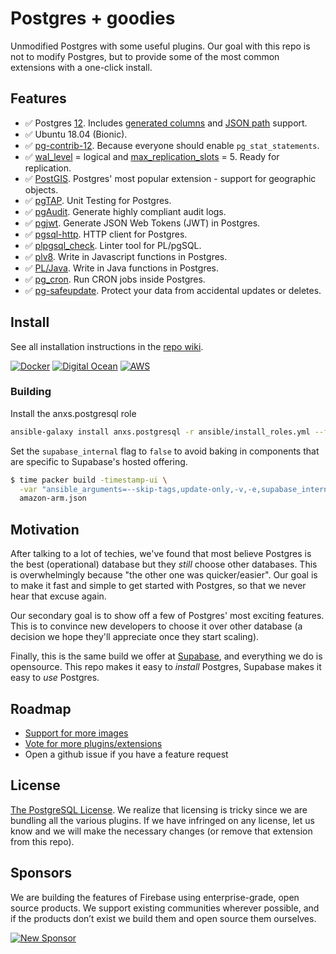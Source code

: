 # Postgres + goodies

Unmodified Postgres with some useful plugins. Our goal with this repo is not to modify Postgres, but to provide some of the most common extensions with a one-click install.

## Features

- ✅ Postgres [12](https://www.postgresql.org/about/news/1976/). Includes [generated columns](https://www.postgresql.org/docs/12/ddl-generated-columns.html) and [JSON path](https://www.postgresql.org/docs/12/functions-json.html#FUNCTIONS-SQLJSON-PATH) support.
- ✅ Ubuntu 18.04 (Bionic).
- ✅ [pg-contrib-12](https://www.postgresql.org/docs/12/contrib.html). Because everyone should enable `pg_stat_statements`.
- ✅ [wal_level](https://www.postgresql.org/docs/current/runtime-config-wal.html) = logical and [max_replication_slots](https://www.postgresql.org/docs/current/runtime-config-replication.html) = 5. Ready for replication.
- ✅ [PostGIS](https://postgis.net/). Postgres' most popular extension - support for geographic objects.
- ✅ [pgTAP](https://pgtap.org/). Unit Testing for Postgres.
- ✅ [pgAudit](https://www.pgaudit.org/). Generate highly compliant audit logs.
- ✅ [pgjwt](https://github.com/michelp/pgjwt). Generate JSON Web Tokens (JWT) in Postgres.
- ✅ [pgsql-http](https://github.com/pramsey/pgsql-http). HTTP client for Postgres.
- ✅ [plpgsql_check](https://github.com/okbob/plpgsql_check). Linter tool for PL/pgSQL.
- ✅ [plv8](https://github.com/plv8/plv8). Write in Javascript functions in Postgres.
- ✅ [PL/Java](https://github.com/tada/pljava). Write in Java functions in Postgres.
- ✅ [pg_cron](https://github.com/citusdata/pg_cron). Run CRON jobs inside Postgres.
- ✅ [pg-safeupdate](https://github.com/eradman/pg-safeupdate). Protect your data from accidental updates or deletes.

## Install

See all installation instructions in the [repo wiki](https://github.com/supabase/postgres/wiki).

[![Docker](https://github.com/supabase/postgres/blob/master/docs/img/docker.png)](https://github.com/supabase/postgres/wiki/Docker)
[![Digital Ocean](https://github.com/supabase/postgres/blob/master/docs/img/digital-ocean.png)](https://github.com/supabase/postgres/wiki/Digital-Ocean)
[![AWS](https://github.com/supabase/postgres/blob/master/docs/img/aws.png)](https://github.com/supabase/postgres/wiki/AWS-EC2)

### Building

Install the anxs.postgresql role

```bash
ansible-galaxy install anxs.postgresql -r ansible/install_roles.yml --force -vvv
```

Set the `supabase_internal` flag to `false` to avoid baking in components that are specific to Supabase's hosted offering.

```bash
$ time packer build -timestamp-ui \
  -var "ansible_arguments=--skip-tags,update-only,-v,-e,supabase_internal='false'" \
  amazon-arm.json
```

## Motivation

After talking to a lot of techies, we've found that most believe Postgres is the best (operational) database but they _still_ choose other databases. This is overwhelmingly because "the other one was quicker/easier". Our goal is to make it fast and simple to get started with Postgres, so that we never hear that excuse again.

Our secondary goal is to show off a few of Postgres' most exciting features. This is to convince new developers to choose it over other database (a decision we hope they'll appreciate once they start scaling).

Finally, this is the same build we offer at [Supabase](https://supabase.io), and everything we do is opensource. This repo makes it easy to _install_ Postgres, Supabase makes it easy to _use_ Postgres.

## Roadmap

- [Support for more images](https://github.com/supabase/postgres/issues/4)
- [Vote for more plugins/extensions](https://github.com/supabase/postgres/issues/5)
- Open a github issue if you have a feature request

## License

[The PostgreSQL License](https://opensource.org/licenses/postgresql). We realize that licensing is tricky since we are bundling all the various plugins. If we have infringed on any license, let us know and we will make the necessary changes (or remove that extension from this repo).

## Sponsors

We are building the features of Firebase using enterprise-grade, open source products. We support existing communities wherever possible, and if the products don’t exist we build them and open source them ourselves.

[![New Sponsor](https://user-images.githubusercontent.com/10214025/90518111-e74bbb00-e198-11ea-8f88-c9e3c1aa4b5b.png)](https://github.com/sponsors/supabase)
